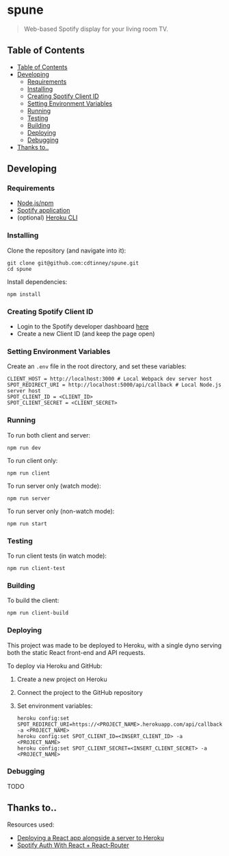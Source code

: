 # spune
> Web-based Spotify display for your living room TV.

## Table of Contents

- [Table of Contents](#table-of-contents)
- [Developing](#developing)
    - [Requirements](#requirements)
    - [Installing](#installing)
    - [Creating Spotify Client ID](#creating-spotify-client-id)
    - [Setting Environment Variables](#setting-environment-variables)
    - [Running](#running)
    - [Testing](#testing)
    - [Building](#building)
    - [Deploying](#deploying)
    - [Debugging](#debugging)
- [Thanks to..](#thanks-to)

## Developing

### Requirements

* [Node.js/npm](https://nodejs.org/en/)
* [Spotify application](https://developer.spotify.com/dashboard/login)
* (optional) [Heroku CLI](https://devcenter.heroku.com/articles/heroku-cli)

### Installing

Clone the repository (and navigate into it):

```
git clone git@github.com:cdtinney/spune.git
cd spune
```

Install dependencies:

```
npm install
```

### Creating Spotify Client ID

* Login to the Spotify developer dashboard [here](https://developer.spotify.com/dashboard/applications)
* Create a new Client ID (and keep the page open)

### Setting Environment Variables

Create an `.env` file in the root directory, and set these variables:

```
CLIENT_HOST = http://localhost:3000 # Local Webpack dev server host
SPOT_REDIRECT_URI = http://localhost:5000/api/callback # Local Node.js server host
SPOT_CLIENT_ID = <CLIENT_ID>
SPOT_CLIENT_SECRET = <CLIENT_SECRET>
```

### Running

To run both client and server:

```
npm run dev
```

To run client only:

```
npm run client
```

To run server only (watch mode):

```
npm run server
```

To run server only (non-watch mode):

```
npm run start
```

### Testing

To run client tests (in watch mode):

```
npm run client-test
```

### Building

To build the client:

```
npm run client-build
```

### Deploying

This project was made to be deployed to Heroku, with a single dyno serving both the static React front-end and API requests.

To deploy via Heroku and GitHub:

1. Create a new project on Heroku
2. Connect the project to the GitHub repository
3. Set environment variables:

    ```
    heroku config:set SPOT_REDIRECT_URI=https://<PROJECT_NAME>.herokuapp.com/api/callback -a <PROJECT_NAME>
    heroku config:set SPOT_CLIENT_ID=<INSERT_CLIENT_ID> -a <PROJECT_NAME>
    heroku config:set SPOT_CLIENT_SECRET=<INSERT_CLIENT_SECRET> -a <PROJECT_NAME>
    ```

### Debugging

TODO

## Thanks to..

Resources used:

* [Deploying a React app alongside a server to Heroku](https://www.fullstackreact.com/articles/deploying-a-react-app-with-a-server/)
* [Spotify Auth With React + React-Router](https://github.com/kauffecup/spotify-react-router-auth)
